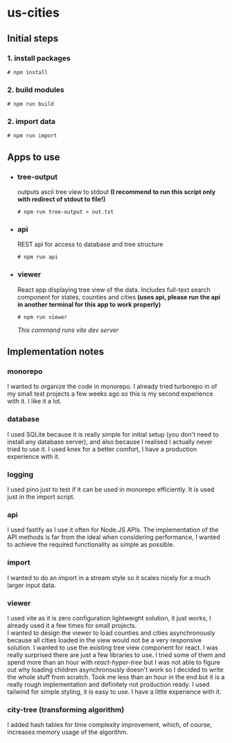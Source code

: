 # us-cities

## Initial steps

### 1. install packages

```
# npm install
```

### 2. build modules

```
# npm run build
```

### 2. import data

```
# npm run import
```

## Apps to use

- ### tree-output
  outputs ascii tree view to stdout **(I recommend to run this script only with redirect of stdout to file!)**
  ```
  # npm run tree-output > out.txt
  ```
- ### api
  REST api for access to database and tree structure
  ```
  # npm run api
  ```
- ### viewer
  React app displaying tree view of the data. Includes full-text search component for states, counties and cities
  **(uses api, please run the api in another terminal for this app to work properly)**
  ```
  # npm run viewer
  ```
  _This command runs vite dev server_

## Implementation notes

### monorepo

I wanted to organize the code in monorepo. I already tried turborepo in of my small test projects a few weeks ago so this is my second experience with it. I like it a lot.

### database

I used SQLite because it is really simple for initial setup (you don't need to install any database server), and also because I realised I actually never tried to use it. I used knex for a better comfort, I have a production experience with it.

### logging

I used pino just to test if it can be used in monorepo efficiently. It is used just in the import script.

### api

I used fastify as I use it often for Node.JS APIs. The implementation of the API methods is far from the ideal when considering performance, I wanted to achieve the required functionality as simple as possible.

### import

I wanted to do an import in a stream style so it scales nicely for a much larger input data.

### viewer

I used vite as it is zero configuration lightweight solution, it just works, I already used it a few times for small projects. \
I wanted to design the viewer to load counties and cities asynchronously because all cities loaded in the view would not be a very responsive solution. I wanted to use the existing tree view component for react. I was really surprised there are just a few libraries to use. I tried some of them and spend more than an hour with _react-hyper-tree_ but I was not able to figure out why loading children asynchronously doesn't work so I decided to write the whole stuff from scratch. Took me less than an hour in the end but it is a really rough implementation and definitely not production ready. I used tailwind for simple styling, it is easy to use. I have a little experience with it.

### city-tree (transforming algorithm)

I added hash tables for time complexity improvement, which, of course, increases memory usage of the algorithm.
